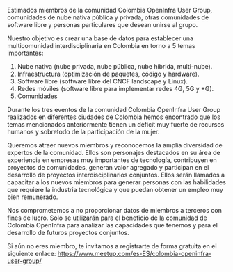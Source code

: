 Estimados miembros de la comunidad Colombia OpenInfra User Group, comunidades de nube nativa pública y privada, otras comunidades de software libre y personas particulares que desean unirse al grupo.

Nuestro objetivo es crear una base de datos para establecer una multicomunidad interdisciplinaria en Colombia en torno a 5 temas importantes:

1. Nube nativa (nube privada, nube pública, nube híbrida, multi-nube).
2. Infraestructura (optimización de paquetes, código y hardware).
3. Software libre (software libre del CNCF landscape y Linux).
4. Redes móviles (software libre para implementar redes 4G, 5G y +G).
5. Comunidades

Durante los tres eventos de la comunidad Colombia OpenInfra User Group realizados en diferentes ciudades de Colombia hemos encontrado que los temas mencionados anteriormente tienen un déficit muy fuerte de recursos humanos y sobretodo de la participación de la mujer. 

Queremos atraer nuevos miembros y reconocemos la amplia diversidad de expertos de la comunidad. Ellos  son personajes destacados en su área de experiencia en empresas muy importantes de tecnología, contribuyen en proyectos de comunidades, generan valor agregado y participan en el desarrollo de proyectos interdisciplinarios conjuntos. Ellos serán llamados a capacitar a los nuevos miembros para generar personas con las habilidades que requiere la industria tecnológica y que puedan obtener un empleo muy bien remunerado.

Nos comprometemos a no proporcionar datos de miembros a terceros con fines de lucro. Solo se utilizarán para el beneficio de la comunidad de Colombia OpenInfra para analizar las capacidades que tenemos y para el desarrollo de futuros proyectos conjuntos.

Si aún no eres miembro, te invitamos a registrarte de forma gratuita en el siguiente enlace:  https://www.meetup.com/es-ES/colombia-openinfra-user-group/

